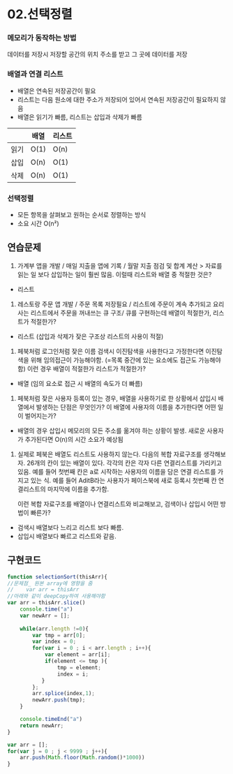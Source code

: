 # 02.선택정렬

### 메모리가 동작하는 방법

데이터를 저장시 저장할 공간의 위치 주소를 받고 그 곳에 데이터를 저장

### 배열과 연결 리스트

- 배열은 연속된 저장공간이 필요
- 리스트는 다음 원소에 대한 주소가 저장되어 있어서 연속된 저장공간이 필요하지 않음
- 배열은 읽기가 빠름, 리스트는 삽입과 삭제가 빠름

|  | 배열 | 리스트 |
| --- | --- | --- |
| 읽기 | O(1) | O(n) |
| 삽입 | O(n) | O(1) |
| 삭제 | O(n) | O(1) |

### 선택정렬

- 모든 항목을 살펴보고 원하는 순서로 정렬하는 방식
- 소요 시간 O(n²)

## 연습문제

1. 가계부 앱을 개발 /   매일 지출을 앱에 기록 / 월말 지출 점검 및 합계 계산 >  자료를 읽는 일 보다 삽입하는 일이 훨씬 많음. 이럴때 리스트와 배열 중 적절한 것은?
- 리스트

1. 레스토랑 주문 앱 개발 / 주문 목록 저장필요 /  리스트에 주문이 계속 추가되고 요리사는 리스트에서 주문을 꺼내쓰는 큐 구조/  큐를 구현하는데 배열이 적절한가, 리스트가 적절한가?
- 리스트 (삽입과 삭제가 잦은 구조상 리스트의 사용이 적절)

1. 페북처럼 로그인처럼 잦은 이름 검색시 이진탐색을 사용한다고 가정한다면 이진탐색을 위해 임의접근이 가능해야함. (=목록 중간에 있는 요소에도 접근도 가능해야함) 이런 경우 배열이 적절한가 리스트가 적절한가?
- 배열 (임의 요소로 접근 시 배열의 속도가 더 빠름)

1. 페북처럼 잦은 사용자 등록이 있는 경우, 배열을 사용하기로 한 상황에서 삽입시 배열에서 발생하는 단점은 무엇인가? 이 배열에 사용자의 이름을 추가한다면 어떤 일이 벌어지는가?
- 배열의 경우 삽입시 메모리의 모든 주소를 옮겨야 하는 상황이 발생. 새로운 사용자가 추가된다면  O(n)의 시간 소요가 예상됨

1. 실제로 페북은 배열도 리스트도 사용하지 않는다. 다음의 복합 자료구조를 생각해보자. 26개의 칸이 있는 배열이 있다. 각각의 칸은 각자 다른 연결리스트를 가리키고있음. 예를 들어 첫번째 칸은 a로 시작하는 사용자의 이름을 담은 연결 리스트를 가지고 있는 식. 예를 들어 AditB라는 사용자가 페이스북에 새로 등록시 첫번째 칸 연결리스트의 마지막에 이름을 추가함. 
    
    이런 복합 자료구조를 배열이나 연결리스트와 비교해보고, 검색이나 삽입시 어떤 방법이 빠른가?
    
- 검색시 배열보다 느리고 리스트 보다 빠름.
- 삽입시 배열보다 빠르고 리스트와 같음.

## 구현코드

```jsx
function selectionSort(thisArr){
//문제점_ 원본 array에 영향을 줌
//    var arr = thisArr
//아래와 같이 deepCopy하여 사용해야함
var arr = thisArr.slice()
    console.time("a")
    var newArr = [];
    
    while(arr.length !=0){
        var tmp = arr[0];   
        var index = 0;
        for(var i = 0 ; i < arr.length ; i++){            
            var element = arr[i];
            if(element <= tmp ){
                tmp = element;
                index = i;
           }            
        };        
        arr.splice(index,1);
        newArr.push(tmp);
    }

    console.timeEnd("a")
    return newArr;
}

var arr = [];
for(var j = 0 ; j < 9999 ; j++){
    arr.push(Math.floor(Math.random()*1000)) 
}
```